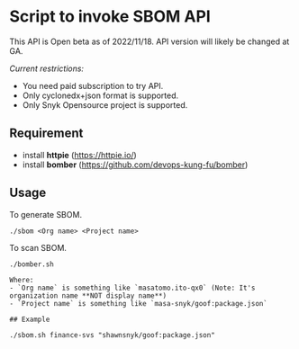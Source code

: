 # Script to invoke SBOM API

This API is Open beta as of 2022/11/18. 
API version will likely be changed at GA.

*Current restrictions:*
- You need paid subscription to try API.
- Only cyclonedx+json format is supported.
- Only Snyk Opensource project is supported.

## Requirement

- install **httpie** (https://httpie.io/)
- install **bomber** (https://github.com/devops-kung-fu/bomber)

## Usage

To generate SBOM.

```
./sbom <Org name> <Project name>
```

To scan SBOM.

```
./bomber.sh 

Where:
- `Org name` is something like `masatomo.ito-qx0` (Note: It's organization name **NOT display name**)
- `Project name` is something like `masa-snyk/goof:package.json` 

## Example

./sbom.sh finance-svs "shawnsnyk/goof:package.json"
